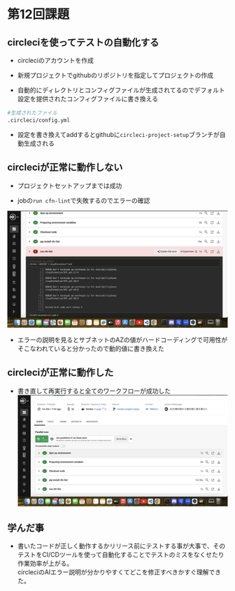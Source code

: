 # 第12回課題

## circleciを使ってテストの自動化する

- circleciのアカウントを作成

- 新規プロジェクトでgithubのリポジトリを指定してプロジェクトの作成
- 自動的にディレクトリとコンフィグファイルが生成されてるのでデフォルト設定を提供されたコンフィグファイルに書き換える
```zsh
#生成されたファイル
.circleci/config.yml
```
- 設定を書き換えてaddするとgithubに`circleci-project-setup`ブランチが自動生成される

## circleciが正常に動作しない

- プロジェクトセットアップまでは成功

- jobの`run cfn-lint`で失敗するのでエラーの確認

![テスト失敗](image/lecture12/ワークフロー失敗.png)

- エラーの説明を見るとサブネットのAZの値がハードコーディングで可用性がそこなわれていると分かったので動的値に書き換えた

## circleciが正常に動作した

- 書き直して再実行すると全てのワークフローが成功した
![テスト成功](image/lecture12/ワークフロー成功.png)
## 学んだ事

- 書いたコードが正しく動作するかリリース前にテストする事が大事で、そのテストをCI/CDツールを使って自動化することでテストのミスをなくせたり作業効率が上がる。  
circleciのAIエラー説明が分かりやすくてどこを修正すべきかすぐ理解できた。